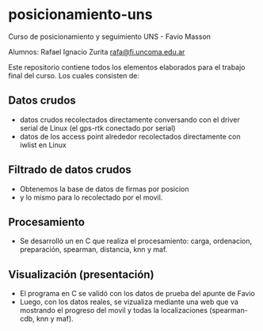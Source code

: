 # posicionamiento-uns
Curso de posicionamiento y seguimiento UNS - Favio Masson

Alumnos: Rafael Ignacio Zurita <rafa@fi.uncoma.edu.ar>

Este repositorio contiene todos los elementos elaborados para el trabajo final del curso.
Los cuales consisten de:

Datos crudos
------------

- datos crudos recolectados directamente conversando con el driver serial de Linux (el gps-rtk conectado por serial)
- datos de los access point alrededor recolectados directamente con iwlist en Linux


Filtrado de datos crudos
------------------------

- Obtenemos la base de datos de firmas por posicion
- y lo mismo para lo recolectado por el movil.

Procesamiento 
-------------

- Se desarrolló un en C que realiza el procesamiento: carga, ordenacion, preparación, spearman, distancia, knn y maf.

Visualización (presentación)
----------------------------

- El programa en C se validó con los datos de prueba del apunte de Favio
- Luego, con los datos reales, se vizualiza mediante una web que va mostrando el progreso del movil y todas la localizaciones (spearman-cdb, knn y maf).
